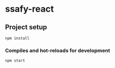 # ssafy-react

## Project setup

```
npm install
```

### Compiles and hot-reloads for development

```
npm start
```

<!-- ### Compiles and minifies for production

```
npm run build
```

### Lints and fixes files

```
npm run lint
```

### Customize configuration

See [Configuration Reference](https://cli.vuejs.org/config/). -->
